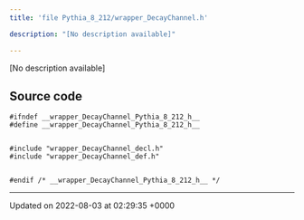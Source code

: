 ```yaml
---
title: 'file Pythia_8_212/wrapper_DecayChannel.h'

description: "[No description available]"

---
```







[No description available]




## Source code

```
#ifndef __wrapper_DecayChannel_Pythia_8_212_h__
#define __wrapper_DecayChannel_Pythia_8_212_h__


#include "wrapper_DecayChannel_decl.h"
#include "wrapper_DecayChannel_def.h"


#endif /* __wrapper_DecayChannel_Pythia_8_212_h__ */
```


-------------------------------

Updated on 2022-08-03 at 02:29:35 +0000
